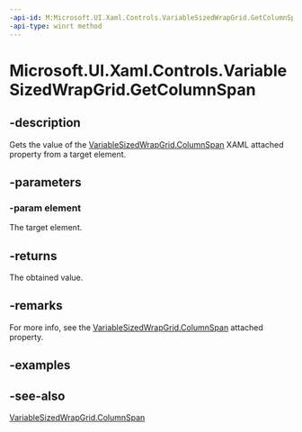 ```yaml
---
-api-id: M:Microsoft.UI.Xaml.Controls.VariableSizedWrapGrid.GetColumnSpan(Microsoft.UI.Xaml.UIElement)
-api-type: winrt method
---
```


<!-- Method syntax
public int GetColumnSpan(Windows.UI.Xaml.UIElement element)
-->

# Microsoft.UI.Xaml.Controls.VariableSizedWrapGrid.GetColumnSpan

## -description
Gets the value of the [VariableSizedWrapGrid.ColumnSpan](/uwp/api/microsoft.ui.xaml.controls.grid#xaml-attached-properties) XAML attached property from a target element.

## -parameters
### -param element
The target element.

## -returns
The obtained value.

## -remarks
For more info, see the [VariableSizedWrapGrid.ColumnSpan](/uwp/api/microsoft.ui.xaml.controls.grid#xaml-attached-properties) attached property.

## -examples

## -see-also
[VariableSizedWrapGrid.ColumnSpan](/uwp/api/microsoft.ui.xaml.controls.grid#xaml-attached-properties)
